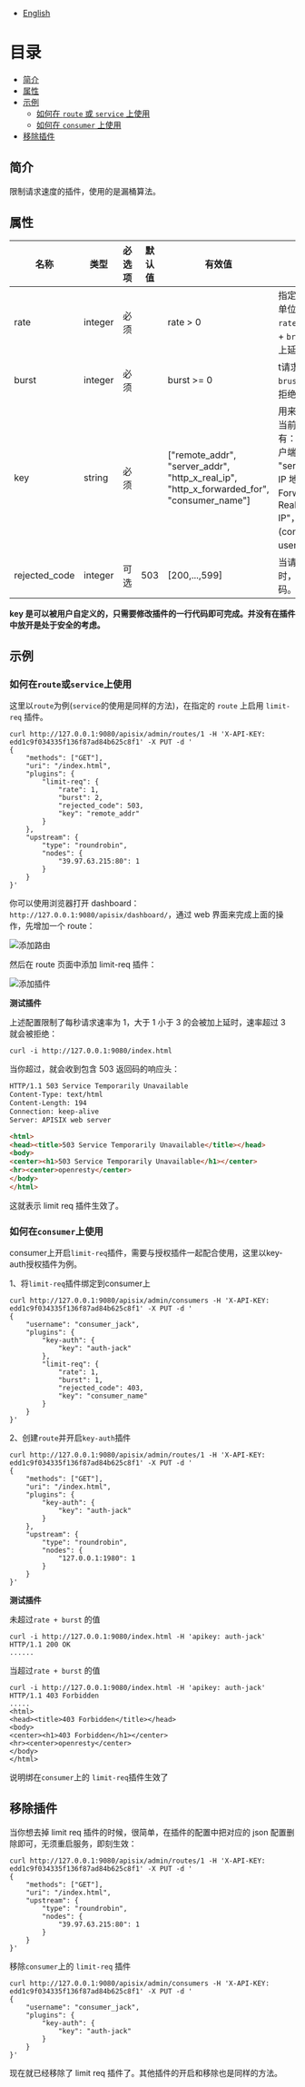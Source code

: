 <!--
#
# Licensed to the Apache Software Foundation (ASF) under one or more
# contributor license agreements.  See the NOTICE file distributed with
# this work for additional information regarding copyright ownership.
# The ASF licenses this file to You under the Apache License, Version 2.0
# (the "License"); you may not use this file except in compliance with
# the License.  You may obtain a copy of the License at
#
#     http://www.apache.org/licenses/LICENSE-2.0
#
# Unless required by applicable law or agreed to in writing, software
# distributed under the License is distributed on an "AS IS" BASIS,
# WITHOUT WARRANTIES OR CONDITIONS OF ANY KIND, either express or implied.
# See the License for the specific language governing permissions and
# limitations under the License.
#
-->

- [English](../../plugins/limit-req.md)

# 目录

  - [简介](#简介)
  - [属性](#属性)
  - [示例](#示例)
    - [如何在 `route` 或 `service` 上使用](#如何在`route`或`service`上使用)
    - [如何在 `consumer` 上使用](#如何在`consumer`上使用)
  - [移除插件](#移除插件)

## 简介

限制请求速度的插件，使用的是漏桶算法。

## 属性

| 名称          | 类型    | 必选项 | 默认值 | 有效值                                                                   | 描述                                                                                                                                              |
| ------------- | ------- | ------ | ------ | ------------------------------------------------------------------------ | ------------------------------------------------------------------------------------------------------------------------------------------------- |
| rate          | integer | 必须   |        | rate > 0                                                                | 指定的请求速率（以秒为单位），请求速率超过 `rate` 但没有超过 （`rate` + `brust`）的请求会被加上延时。                                             |
| burst         | integer | 必须   |        | burst >= 0                                                              | t请求速率超过 （`rate` + `brust`）的请求会被直接拒绝。                                                                                            |
| key           | string  | 必须   |        | ["remote_addr", "server_addr", "http_x_real_ip", "http_x_forwarded_for", "consumer_name"] | 用来做请求计数的依据，当前接受的 key 有："remote_addr"(客户端IP地址), "server_addr"(服务端 IP 地址), 请求头中的"X-Forwarded-For" 或 "X-Real-IP"，"consumer_name"(consumer 的 username)。 |
| rejected_code | integer | 可选   | 503    | [200,...,599]                                                              | 当请求超过阈值被拒绝时，返回的 HTTP 状态码。                                                                                                        |

**key 是可以被用户自定义的，只需要修改插件的一行代码即可完成。并没有在插件中放开是处于安全的考虑。**

## 示例

### 如何在`route`或`service`上使用

这里以`route`为例(`service`的使用是同样的方法)，在指定的 `route` 上启用 `limit-req` 插件。

```shell
curl http://127.0.0.1:9080/apisix/admin/routes/1 -H 'X-API-KEY: edd1c9f034335f136f87ad84b625c8f1' -X PUT -d '
{
    "methods": ["GET"],
    "uri": "/index.html",
    "plugins": {
        "limit-req": {
            "rate": 1,
            "burst": 2,
            "rejected_code": 503,
            "key": "remote_addr"
        }
    },
    "upstream": {
        "type": "roundrobin",
        "nodes": {
            "39.97.63.215:80": 1
        }
    }
}'
```

你可以使用浏览器打开 dashboard：`http://127.0.0.1:9080/apisix/dashboard/`，通过 web 界面来完成上面的操作，先增加一个 route：

![添加路由](../../images/plugin/limit-req-1.png)

然后在 route 页面中添加 limit-req 插件：

![添加插件](../../images/plugin/limit-req-2.png)

**测试插件**

上述配置限制了每秒请求速率为 1，大于 1 小于 3 的会被加上延时，速率超过 3 就会被拒绝：

```shell
curl -i http://127.0.0.1:9080/index.html
```

当你超过，就会收到包含 503 返回码的响应头：

```html
HTTP/1.1 503 Service Temporarily Unavailable
Content-Type: text/html
Content-Length: 194
Connection: keep-alive
Server: APISIX web server

<html>
<head><title>503 Service Temporarily Unavailable</title></head>
<body>
<center><h1>503 Service Temporarily Unavailable</h1></center>
<hr><center>openresty</center>
</body>
</html>
```

这就表示 limit req 插件生效了。

### 如何在`consumer`上使用

consumer上开启`limit-req`插件，需要与授权插件一起配合使用，这里以key-auth授权插件为例。

1、将`limit-req`插件绑定到consumer上

```shell
curl http://127.0.0.1:9080/apisix/admin/consumers -H 'X-API-KEY: edd1c9f034335f136f87ad84b625c8f1' -X PUT -d '
{
    "username": "consumer_jack",
    "plugins": {
        "key-auth": {
            "key": "auth-jack"
        },
        "limit-req": {
            "rate": 1,
            "burst": 1,
            "rejected_code": 403,
            "key": "consumer_name"
        }
    }
}'
```

2、创建`route`并开启`key-auth`插件

```shell
curl http://127.0.0.1:9080/apisix/admin/routes/1 -H 'X-API-KEY: edd1c9f034335f136f87ad84b625c8f1' -X PUT -d '
{
    "methods": ["GET"],
    "uri": "/index.html",
    "plugins": {
        "key-auth": {
            "key": "auth-jack"
        }
    },
    "upstream": {
        "type": "roundrobin",
        "nodes": {
            "127.0.0.1:1980": 1
        }
    }
}'
```

**测试插件**

未超过`rate + burst` 的值

```shell
curl -i http://127.0.0.1:9080/index.html -H 'apikey: auth-jack'
HTTP/1.1 200 OK
......
```

当超过`rate + burst` 的值

```shell
curl -i http://127.0.0.1:9080/index.html -H 'apikey: auth-jack'
HTTP/1.1 403 Forbidden
.....
<html>
<head><title>403 Forbidden</title></head>
<body>
<center><h1>403 Forbidden</h1></center>
<hr><center>openresty</center>
</body>
</html>
```

说明绑在`consumer`上的 `limit-req`插件生效了

## 移除插件

当你想去掉 limit req 插件的时候，很简单，在插件的配置中把对应的 json 配置删除即可，无须重启服务，即刻生效：

```shell
curl http://127.0.0.1:9080/apisix/admin/routes/1 -H 'X-API-KEY: edd1c9f034335f136f87ad84b625c8f1' -X PUT -d '
{
    "methods": ["GET"],
    "uri": "/index.html",
    "upstream": {
        "type": "roundrobin",
        "nodes": {
            "39.97.63.215:80": 1
        }
    }
}'
```

移除`consumer`上的 `limit-req` 插件

```shell
curl http://127.0.0.1:9080/apisix/admin/consumers -H 'X-API-KEY: edd1c9f034335f136f87ad84b625c8f1' -X PUT -d '
{
    "username": "consumer_jack",
    "plugins": {
        "key-auth": {
            "key": "auth-jack"
        }
    }
}'
```

现在就已经移除了 limit req 插件了。其他插件的开启和移除也是同样的方法。
